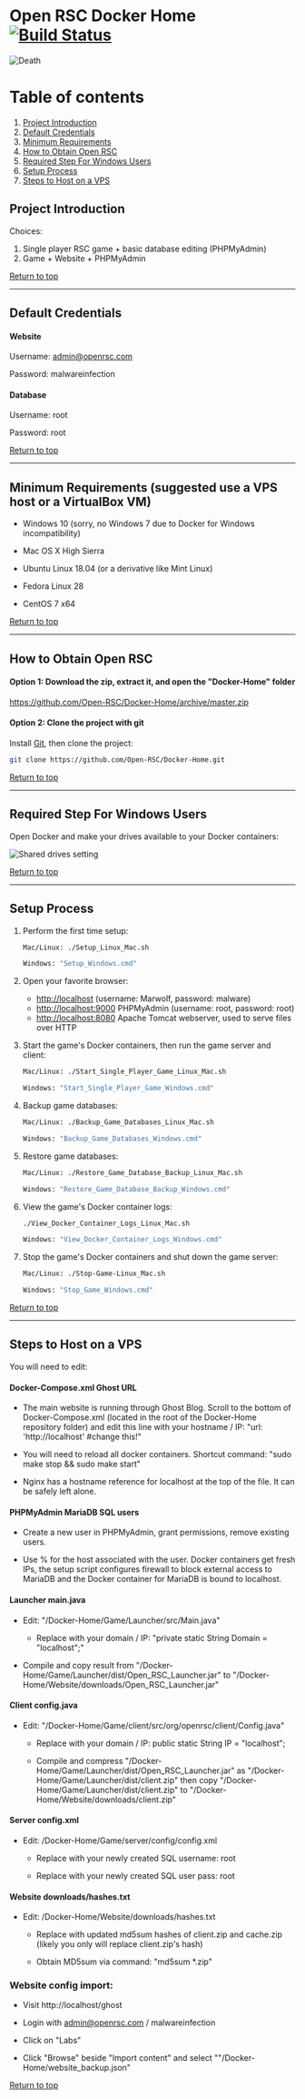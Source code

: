 # Open RSC Docker Home [![Build Status](https://travis-ci.org/Open-RSC/Docker-Home.svg?branch=master)](https://travis-ci.org/Open-RSC/Docker-Home)

![Death](https://i.imgur.com/tzLgEwV.png)

# Table of contents <a name="top"></a>
1. [Project Introduction](#introduction)
1. [Default Credentials](#credentials)
2. [Minimum Requirements](#requirements)
3. [How to Obtain Open RSC](#obtain)
4. [Required Step For Windows Users](#windows)
5. [Setup Process](#setup)
6. [Steps to Host on a VPS](#vps)


## Project Introduction <a name="introduction"></a>

Choices:

  1. Single player RSC game + basic database editing (PHPMyAdmin)
  2. Game + Website + PHPMyAdmin

[Return to top](#top)
___

## Default Credentials <a name="credentials"></a>

#### Website

Username: admin@openrsc.com

Password: malwareinfection


#### Database

Username: root

Password: root

[Return to top](#top)
___

## Minimum Requirements (suggested use a VPS host or a VirtualBox VM) <a name="requirements"></a>

* Windows 10 (sorry, no Windows 7 due to Docker for Windows incompatibility)

* Mac OS X High Sierra

* Ubuntu Linux 18.04 (or a derivative like Mint Linux)

* Fedora Linux 28

* CentOS 7 x64

[Return to top](#top)
___

## How to Obtain Open RSC <a name="obtain"></a>

#### Option 1: Download the zip, extract it, and open the "Docker-Home" folder

https://github.com/Open-RSC/Docker-Home/archive/master.zip

#### Option 2: Clone the project with git

Install [Git](http://git-scm.com/book/en/v2/Getting-Started-Installing-Git), then clone the project:

  ```sh
  git clone https://github.com/Open-RSC/Docker-Home.git
  ```

  [Return to top](#top)
___

## Required Step For Windows Users <a name="windows"></a>

Open Docker and make your drives available to your Docker containers:

![Shared drives setting](https://i.imgur.com/6YsGkoZ.png)

[Return to top](#top)
___

## Setup Process <a name="setup"></a>

1. Perform the first time setup:

    ```sh
    Mac/Linux: ./Setup_Linux_Mac.sh
    ```

    ```sh
    Windows: "Setup_Windows.cmd"
    ```

2. Open your favorite browser:

    * [http://localhost](http://localhost) (username: Marwolf, password: malware)
    * [http://localhost:9000](http://localhost:9000) PHPMyAdmin (username: root, password: root)
    * [http://localhost:8080](http://localhost:8080) Apache Tomcat webserver, used to serve files over HTTP

3. Start the game's Docker containers, then run the game server and client:

    ```sh
    Mac/Linux: ./Start_Single_Player_Game_Linux_Mac.sh
    ```

    ```sh
    Windows: "Start_Single_Player_Game_Windows.cmd"
    ```

4. Backup game databases:

    ```sh
    Mac/Linux: ./Backup_Game_Databases_Linux_Mac.sh
    ```

    ```sh
    Windows: "Backup_Game_Databases_Windows.cmd"
    ```

5. Restore game databases:

    ```sh
    Mac/Linux: ./Restore_Game_Database_Backup_Linux_Mac.sh
    ```

    ```sh
    Windows: "Restore_Game_Database_Backup_Windows.cmd"
    ```
6. View the game's Docker container logs:

    ```sh
    ./View_Docker_Container_Logs_Linux_Mac.sh
    ```

    ```sh
    Windows: "View_Docker_Container_Logs_Windows.cmd"
    ```

7. Stop the game's Docker containers and shut down the game server:

    ```sh
    Mac/Linux: ./Stop-Game-Linux_Mac.sh
    ```

    ```sh
    Windows: "Stop_Game_Windows.cmd"
    ```

[Return to top](#top)
___

## Steps to Host on a VPS <a name="vps"></a>

You will need to edit:

#### Docker-Compose.xml Ghost URL

  * The main website is running through Ghost Blog. Scroll to the bottom of Docker-Compose.xml (located in the root of the Docker-Home repository folder) and edit this line with your hostname / IP: "url: 'http://localhost' #change this!"

  * You will need to reload all docker containers. Shortcut command: "sudo make stop && sudo make start"

  * Nginx has a hostname reference for localhost at the top of the file. It can be safely left alone.


#### PHPMyAdmin MariaDB SQL users

  * Create a new user in PHPMyAdmin, grant permissions, remove existing users.

  * Use % for the host associated with the user. Docker containers get fresh IPs, the setup script configures firewall to block external access to MariaDB and the Docker container for MariaDB is bound to localhost.

#### Launcher main.java

  * Edit: "/Docker-Home/Game/Launcher/src/Main.java"

    * Replace with your domain / IP: "private static String Domain = "localhost";"

  * Compile and copy result from "/Docker-Home/Game/Launcher/dist/Open_RSC_Launcher.jar" to "/Docker-Home/Website/downloads/Open_RSC_Launcher.jar"

#### Client config.java

  * Edit: "/Docker-Home/Game/client/src/org/openrsc/client/Config.java"

    * Replace with your domain / IP: public static String IP = "localhost";

    * Compile and compress "/Docker-Home/Game/Launcher/dist/Open_RSC_Launcher.jar" as "/Docker-Home/Game/Launcher/dist/client.zip" then copy "/Docker-Home/Game/Launcher/dist/client.zip" to "/Docker-Home/Website/downloads/client.zip"

#### Server config.xml

  * Edit: /Docker-Home/Game/server/config/config.xml

    * Replace with your newly created SQL username: <entry key="dblogin">root</entry>

    * Replace with your newly created SQL user pass: <entry key="dbpass">root</entry>

#### Website downloads/hashes.txt

  * Edit: /Docker-Home/Website/downloads/hashes.txt

    * Replace with updated md5sum hashes of client.zip and cache.zip (likely you only will replace client.zip's hash)

    * Obtain MD5sum via command: "md5sum *.zip"

### Website config import:

  * Visit http://localhost/ghost

  * Login with admin@openrsc.com / malwareinfection

  * Click on "Labs"

  * Click "Browse" beside "Import content" and select ""/Docker-Home/website_backup.json"

[Return to top](#top)
